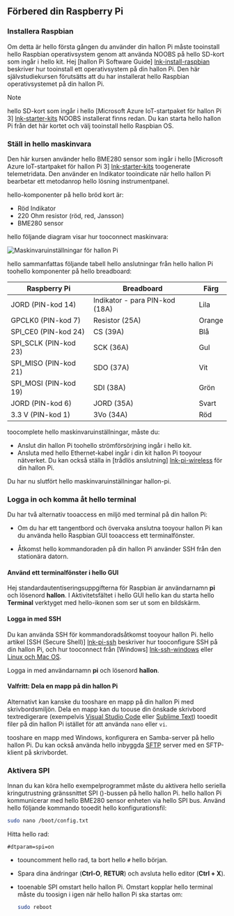 ## <a name="prepare-your-raspberry-pi"></a>Förbered din Raspberry Pi

### <a name="install-raspbian"></a>Installera Raspbian

Om detta är hello första gången du använder din hallon Pi måste tooinstall hello Raspbian operativsystem genom att använda NOOBS på hello SD-kort som ingår i hello kit. Hej [hallon Pi Software Guide] [ lnk-install-raspbian] beskriver hur tooinstall ett operativsystem på din hallon Pi. Den här självstudiekursen förutsätts att du har installerat hello Raspbian operativsystemet på din hallon Pi.

> [!NOTE]
> hello SD-kort som ingår i hello [Microsoft Azure IoT-startpaket för hallon Pi 3] [ lnk-starter-kits] NOOBS installerat finns redan. Du kan starta hello hallon Pi från det här kortet och välj tooinstall hello Raspbian OS.

### <a name="set-up-hello-hardware"></a>Ställ in hello maskinvara

Den här kursen använder hello BME280 sensor som ingår i hello [Microsoft Azure IoT-startpaket för hallon Pi 3] [ lnk-starter-kits] toogenerate telemetridata. Den använder en Indikator tooindicate när hello hallon Pi bearbetar ett metodanrop hello lösning instrumentpanel.

hello-komponenter på hello bröd kort är:

- Röd Indikator
- 220 Ohm resistor (röd, red, Jansson)
- BME280 sensor

hello följande diagram visar hur tooconnect maskinvara:

![Maskinvaruinställningar för hallon Pi][img-connection-diagram]

hello sammanfattas följande tabell hello anslutningar från hello hallon Pi toohello komponenter på hello breadboard:

| Raspberry Pi            | Breadboard             |Färg         |
| ----------------------- | ---------------------- | ------------- |
| JORD (PIN-kod 14)            | Indikator - para PIN-kod (18A)      | Lila          |
| GPCLK0 (PIN-kod 7)          | Resistor (25A)         | Orange          |
| SPI_CE0 (PIN-kod 24)        | CS (39A)               | Blå          |
| SPI_SCLK (PIN-kod 23)       | SCK (36A)              | Gul        |
| SPI_MISO (PIN-kod 21)       | SDO (37A)              | Vit         |
| SPI_MOSI (PIN-kod 19)       | SDI (38A)              | Grön         |
| JORD (PIN-kod 6)             | JORD (35A)              | Svart         |
| 3.3 V (PIN-kod 1)           | 3Vo (34A)              | Röd           |

toocomplete hello maskinvaruinställningar, måste du:

- Anslut din hallon Pi toohello strömförsörjning ingår i hello kit.
- Ansluta med hello Ethernet-kabel ingår i din kit hallon Pi tooyour nätverket. Du kan också ställa in [trådlös anslutning] [ lnk-pi-wireless] för din hallon Pi.

Du har nu slutfört hello maskinvaruinställningar hallon-pi.

### <a name="sign-in-and-access-hello-terminal"></a>Logga in och komma åt hello terminal

Du har två alternativ tooaccess en miljö med terminal på din hallon Pi:

- Om du har ett tangentbord och övervaka anslutna tooyour hallon Pi kan du använda hello Raspbian GUI tooaccess ett terminalfönster.

- Åtkomst hello kommandoraden på din hallon Pi använder SSH från den stationära datorn.

#### <a name="use-a-terminal-window-in-hello-gui"></a>Använd ett terminalfönster i hello GUI

Hej standardautentiseringsuppgifterna för Raspbian är användarnamn **pi** och lösenord **hallon**. I Aktivitetsfältet i hello GUI hello kan du starta hello **Terminal** verktyget med hello-ikonen som ser ut som en bildskärm.

#### <a name="sign-in-with-ssh"></a>Logga in med SSH

Du kan använda SSH för kommandoradsåtkomst tooyour hallon Pi. hello artikel [SSH (Secure Shell)] [ lnk-pi-ssh] beskriver hur tooconfigure SSH på din hallon Pi, och hur tooconnect från [Windows] [ lnk-ssh-windows] eller [Linux och Mac OS][lnk-ssh-linux].

Logga in med användarnamn **pi** och lösenord **hallon**.

#### <a name="optional-share-a-folder-on-your-raspberry-pi"></a>Valfritt: Dela en mapp på din hallon Pi

Alternativt kan kanske du tooshare en mapp på din hallon Pi med skrivbordsmiljön. Dela en mapp kan du toouse din önskade skrivbord textredigerare (exempelvis [Visual Studio Code](https://code.visualstudio.com/) eller [Sublime Text](http://www.sublimetext.com/)) tooedit filer på din hallon Pi istället för att använda `nano` eller `vi`.

tooshare en mapp med Windows, konfigurera en Samba-server på hello hallon Pi. Du kan också använda hello inbyggda [SFTP](https://www.raspberrypi.org/documentation/remote-access/) server med en SFTP-klient på skrivbordet.

### <a name="enable-spi"></a>Aktivera SPI

Innan du kan köra hello exempelprogrammet måste du aktivera hello seriella kringutrustning gränssnittet SPI ()-bussen på hello hallon Pi. hello hallon Pi kommunicerar med hello BME280 sensor enheten via hello SPI bus. Använd hello följande kommando tooedit hello konfigurationsfil:

```sh
sudo nano /boot/config.txt
```

Hitta hello rad:

`#dtparam=spi=on`

- toouncomment hello rad, ta bort hello `#` hello början.
- Spara dina ändringar (**Ctrl-O**, **RETUR**) och avsluta hello editor (**Ctrl + X**).
- tooenable SPI omstart hello hallon Pi. Omstart kopplar hello terminal måste du toosign i igen när hello hallon Pi ska startas om:

  ```sh
  sudo reboot
  ```


[img-connection-diagram]: media/iot-suite-raspberry-pi-kit-prepare-pi/rpi2_remote_monitoring.png

[lnk-install-raspbian]: https://www.raspberrypi.org/learning/software-guide/quickstart/
[lnk-pi-wireless]: https://www.raspberrypi.org/documentation/configuration/wireless/README.md
[lnk-pi-ssh]: https://www.raspberrypi.org/documentation/remote-access/ssh/README.md
[lnk-ssh-windows]: https://www.raspberrypi.org/documentation/remote-access/ssh/windows.md
[lnk-ssh-linux]: https://www.raspberrypi.org/documentation/remote-access/ssh/unix.md
[lnk-starter-kits]: https://azure.microsoft.com/develop/iot/starter-kits/